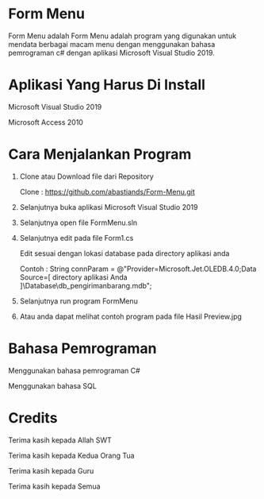 # Form Menu 
Form Menu adalah Form Menu adalah program yang digunakan untuk mendata berbagai macam menu dengan menggunakan bahasa pemrograman c# dengan aplikasi Microsoft Visual Studio 2019. 

# Aplikasi Yang Harus Di Install 
Microsoft Visual Studio 2019 

Microsoft Access 2010 

# Cara Menjalankan Program 
1. Clone atau Download file dari Repository

   Clone : https://github.com/abastiands/Form-Menu.git
  
2. Selanjutnya buka aplikasi Microsoft Visual Studio 2019 

3. Selanjutnya open file FormMenu.sln 

4. Selanjutnya edit pada file Form1.cs

   Edit sesuai dengan lokasi database pada directory aplikasi anda 
   
   Contoh :  String connParam = @"Provider=Microsoft.Jet.OLEDB.4.0;Data Source=[ directory aplikasi Anda ]\Database\db_pengirimanbarang.mdb"; 

5. Selanjutnya run program FormMenu 

6. Atau anda dapat melihat contoh program pada file Hasil Preview.jpg 

# Bahasa Pemrograman
Menggunakan bahasa pemrograman C#

Menggunakan bahasa SQL

# Credits 
Terima kasih kepada Allah SWT 

Terima kasih kepada Kedua Orang Tua 

Terima kasih kepada Guru

Terima kasih kepada Semua
